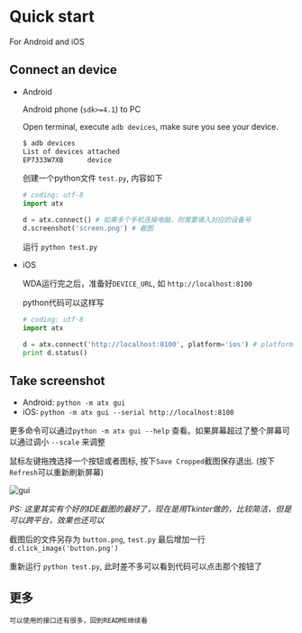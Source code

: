 # Quick start

For Android and iOS


## Connect an device

* Android

	Android phone (`sdk>=4.1`) to PC

	Open terminal, execute `adb devices`, make sure you see your device.

	```bash
	$ adb devices
	List of devices attached
	EP7333W7XB      device
	```

	创建一个python文件 `test.py`, 内容如下

	```python
	# coding: utf-8
	import atx

	d = atx.connect() # 如果多个手机连接电脑，则需要填入对应的设备号
	d.screenshot('screen.png') # 截图
	```

	运行 `python test.py`

* iOS

	WDA运行完之后，准备好`DEVICE_URL`, 如 `http://localhost:8100`

	python代码可以这样写

	```python
	# coding: utf-8
	import atx

	d = atx.connect('http://localhost:8100', platform='ios') # platform也可以不指定
	print d.status()
	```

## Take screenshot

- Android: `python -m atx gui`
- iOS: `python -m atx gui --serial http://localhost:8100`

更多命令可以通过`python -m atx gui --help` 查看。如果屏幕超过了整个屏幕可以通过调小 `--scale` 来调整

鼠标左键拖拽选择一个按钮或者图标, 按下`Save Cropped`截图保存退出. (按下`Refresh`可以重新刷新屏幕)

![gui](../images/atx-gui.gif)

_PS: 这里其实有个好的IDE截图的最好了，现在是用Tkinter做的，比较简洁，但是可以跨平台，效果也还可以_

截图后的文件另存为 `button.png`, `test.py` 最后增加一行 `d.click_image('button.png')`

重新运行 `python test.py`, 此时差不多可以看到代码可以点击那个按钮了

## 更多

	可以使用的接口还有很多，回到README继续看
